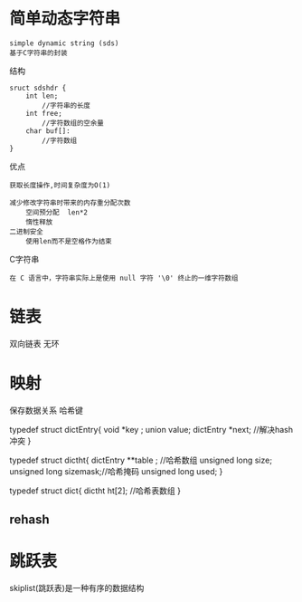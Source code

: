 

# 简单动态字符串

    simple dynamic string (sds)
    基于C字符串的封装
结构

    sruct sdshdr {
        int len;    
            //字符串的长度
        int free;
            //字符数组的空余量
        char buf[]:
            //字符数组
    }

优点

    获取长度操作,时间复杂度为O(1)
    
    减少修改字符串时带来的内存重分配次数    
        空间预分配  len*2
        惰性释放
    二进制安全
        使用len而不是空格作为结束

    
C字符串
    
    在 C 语言中，字符串实际上是使用 null 字符 '\0' 终止的一维字符数组       
    
    
# 链表


双向链表 无环 
 
 
# 映射

保存数据关系
哈希键





typedef struct dictEntry{
    void *key ;
    union value;
    dictEntry *next;   //解决hash冲突
}

typedef struct dictht{
    dictEntry **table ; //哈希数组
    unsigned long size;
    unsigned long sizemask;//哈希掩码
    unsigned long used;
}

typedef struct dict{
    dictht ht[2]; //哈希表数组
}



## rehash


# 跳跃表

skiplist(跳跃表)是一种有序的数据结构